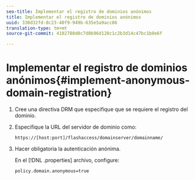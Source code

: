 ```yaml
---
seo-title: Implementar el registro de dominios anónimos
title: Implementar el registro de dominios anónimos
uuid: 330d32fd-8c23-40f9-949b-635e5a9acc86
translation-type: tm+mt
source-git-commit: 4102780d0c7d0b96d120c1c2b3d14c47bc1b0e6f

---
```



# Implementar el registro de dominios anónimos{#implement-anonymous-domain-registration}

1. Cree una directiva DRM que especifique que se requiere el registro del dominio.
1. Especifique la URL del servidor de dominio como:

   ```
   https://[host:port]/flashaccess/domainserver/domainname/
   ```

1. Hacer obligatoria la autenticación anónima.

   En el [!DNL .properties] archivo, configure:

   ```
   policy.domain.anonymous=true 
   ```
